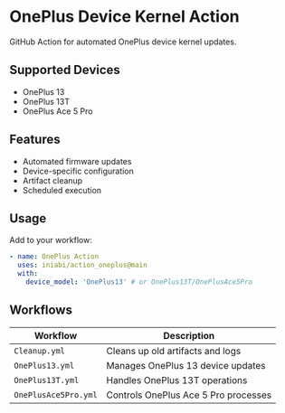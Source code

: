 # OnePlus Device Kernel Action

GitHub Action for automated OnePlus device kernel updates.

## Supported Devices
- OnePlus 13
- OnePlus 13T
- OnePlus Ace 5 Pro

## Features
- Automated firmware updates
- Device-specific configuration
- Artifact cleanup
- Scheduled execution

## Usage
Add to your workflow:
```yaml
- name: OnePlus Action
  uses: iniabi/action_oneplus@main
  with:
    device_model: 'OnePlus13' # or OnePlus13T/OnePlusAce5Pro
```

## Workflows
| Workflow | Description |
|----------|-------------|
| `Cleanup.yml` | Cleans up old artifacts and logs |
| `OnePlus13.yml` | Manages OnePlus 13 device updates |
| `OnePlus13T.yml` | Handles OnePlus 13T operations |
| `OnePlusAce5Pro.yml` | Controls OnePlus Ace 5 Pro processes |